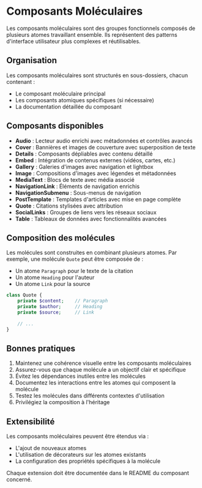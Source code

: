 # Composants Moléculaires

Les composants moléculaires sont des groupes fonctionnels composés de plusieurs atomes travaillant ensemble. Ils représentent des patterns d'interface utilisateur plus complexes et réutilisables.

## Organisation

Les composants moléculaires sont structurés en sous-dossiers, chacun contenant :
- Le composant moléculaire principal
- Les composants atomiques spécifiques (si nécessaire)
- La documentation détaillée du composant

## Composants disponibles

- **Audio** : Lecteur audio enrichi avec métadonnées et contrôles avancés
- **Cover** : Bannières et images de couverture avec superposition de texte
- **Details** : Composants dépliables avec contenu détaillé
- **Embed** : Intégration de contenus externes (vidéos, cartes, etc.)
- **Gallery** : Galeries d'images avec navigation et lightbox
- **Image** : Compositions d'images avec légendes et métadonnées
- **MediaText** : Blocs de texte avec média associé
- **NavigationLink** : Éléments de navigation enrichis
- **NavigationSubmenu** : Sous-menus de navigation
- **PostTemplate** : Templates d'articles avec mise en page complète
- **Quote** : Citations stylisées avec attribution
- **SocialLinks** : Groupes de liens vers les réseaux sociaux
- **Table** : Tableaux de données avec fonctionnalités avancées

## Composition des molécules

Les molécules sont construites en combinant plusieurs atomes. Par exemple, une molécule `Quote` peut être composée de :
- Un atome `Paragraph` pour le texte de la citation
- Un atome `Heading` pour l'auteur
- Un atome `Link` pour la source

```php
class Quote {
    private $content;    // Paragraph
    private $author;     // Heading
    private $source;     // Link
    
    // ...
}
```

## Bonnes pratiques

1. Maintenez une cohérence visuelle entre les composants moléculaires
2. Assurez-vous que chaque molécule a un objectif clair et spécifique
3. Évitez les dépendances inutiles entre les molécules
4. Documentez les interactions entre les atomes qui composent la molécule
5. Testez les molécules dans différents contextes d'utilisation
6. Privilégiez la composition à l'héritage

## Extensibilité

Les composants moléculaires peuvent être étendus via :
- L'ajout de nouveaux atomes
- L'utilisation de décorateurs sur les atomes existants
- La configuration des propriétés spécifiques à la molécule

Chaque extension doit être documentée dans le README du composant concerné. 